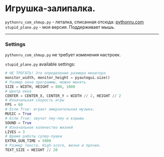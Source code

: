 # Игрушка-залипалка.

`pythonru_com_shmup.py` - леталка, списанная отсюда: 
[pythonru.com](https://pythonru.com/tag/pishem-igru-na-pygame)
`stupid_plane.py` - моя версия. Поддерживает мышь.

---

### Settings

`pythonru_com_shmup.py` не требует изменения настроек.

`stupid_plane.py` available settings:
```python
# НЕ ТРОГАТЬ! Это определение размера монитора
monitor_width, monitor_height = pyautogui.size()
# Размер окна программы, можно менять
SIZE = WIDTH, HEIGHT = 800, 1000
# Центр окна
CENTER = CENTER_X, CENTER_Y = WIDTH // 2, HEIGHT // 2
# Изначальная скорость игры
FPS = 60
# Если True: играет омерзительная музыка.
MUSIC = True
# Если True: звучат пиу-пиу и взрывы
SOUND = True
# Изначальное количество жизней
LIVES = 3
# Время работы супер-пушки
EXTRA_GUN_TIME = 5000
# Размер текста. High-score, жизни и прочее.
TEXT_SIZE = HEIGHT // 20
```